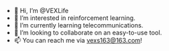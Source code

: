 - 👋 Hi, I’m @VEXLife
- 👀 I’m interested in reinforcement learning.
- 🌱 I’m currently learning telecommunications.
- 💞️ I’m looking to collaborate on an easy-to-use tool.
- 📫 You can reach me via vexs163@163.com!
